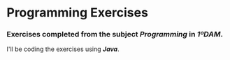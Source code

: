 # Programming Exercises
### Exercises completed from the subject *Programming* in ***1ºDAM***.
I'll be coding the exercises using ***Java***.
